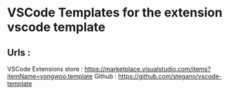 # VSCode Templates for the extension vscode template

## Urls : 
VSCode Extensions store : https://marketplace.visualstudio.com/items?itemName=yongwoo.template
Github : https://github.com/stegano/vscode-template
